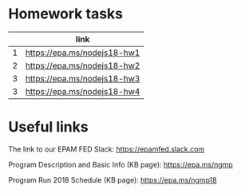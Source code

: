 # Homework tasks
|     | link |
|-----|------|
|   1 |  https://epa.ms/nodejs18-hw1  |
|   2 |  https://epa.ms/nodejs18-hw2  |
|   3 |  https://epa.ms/nodejs18-hw3  |
|   3 |  https://epa.ms/nodejs18-hw4  |

# Useful links
The link to our EPAM FED Slack: https://epamfed.slack.com 

Program Description and Basic Info (KB page): https://epa.ms/ngmp 

Program Run 2018 Schedule (KB page): https://epa.ms/ngmp18 

